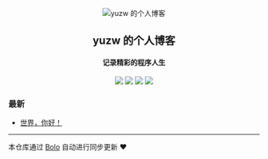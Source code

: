 <p align="center"><img alt="yuzw 的个人博客" src="https://b3log.org/images/brand/solo-128.png"></p><h2 align="center">
yuzw 的个人博客
</h2>

<h4 align="center">记录精彩的程序人生</h4>
<p align="center"><a title="yuzw 的个人博客" target="_blank" href="https://github.com/yuzw96/bolo-blog"><img src="https://img.shields.io/github/last-commit/yuzw96/bolo-blog.svg?style=flat-square&color=FF9900"></a>
<a title="GitHub repo size in bytes" target="_blank" href="https://github.com/yuzw96/bolo-blog"><img src="https://img.shields.io/github/repo-size/yuzw96/bolo-blog.svg?style=flat-square"></a>
<a title="Bolo Version" target="_blank" href="https://github.com/adlered/bolo-solo"><img src="https://img.shields.io/badge/bolo-v2.5 稳定版-f1e05a.svg?style=flat-square&color=blueviolet"></a>
<a title="Hits" target="_blank" href="https://github.com/88250/hits"><img src="https://hits.b3log.org/yuzw96/bolo-blog.svg"></a></p>

### 最新

* [世界，你好！](HTTP://null:-1/hello-solo)



---

本仓库通过 [Bolo](https://github.com/adlered/bolo-solo) 自动进行同步更新 ❤️ 